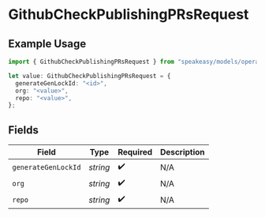 # GithubCheckPublishingPRsRequest

## Example Usage

```typescript
import { GithubCheckPublishingPRsRequest } from "speakeasy/models/operations";

let value: GithubCheckPublishingPRsRequest = {
  generateGenLockId: "<id>",
  org: "<value>",
  repo: "<value>",
};
```

## Fields

| Field               | Type                | Required            | Description         |
| ------------------- | ------------------- | ------------------- | ------------------- |
| `generateGenLockId` | *string*            | :heavy_check_mark:  | N/A                 |
| `org`               | *string*            | :heavy_check_mark:  | N/A                 |
| `repo`              | *string*            | :heavy_check_mark:  | N/A                 |